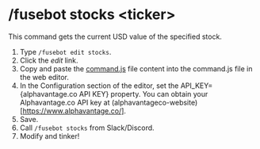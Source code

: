 # /fusebot stocks &lt;ticker>

This command gets the current USD value of the specified stock.

1. Type `/fusebot edit stocks`.
2. Click the _edit_ link.
3. Copy and paste the [command.js](command.js) file content into the command.js file in the web editor.
5. In the Configuration section of the editor, set the API_KEY={alphavantage.co API KEY} property. You can obtain your Alphavantage.co API key at (alphavantageco-website)[https://www.alphavantage.co/].
6. Save.
7. Call `/fusebot stocks` from Slack/Discord.
8. Modify and tinker!
